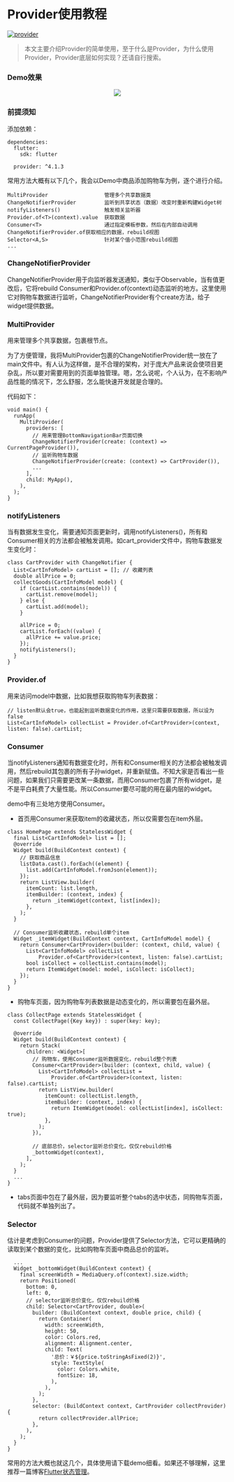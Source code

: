 # Provider使用教程 
[![provider](https://img.shields.io/badge/provider-4.1.3-blue.svg)](https://marketplace.visualstudio.com/items?itemName=provider.dart-code)

> 本文主要介绍Provider的简单使用，至于什么是Provider，为什么使用Provider，Provider底层如何实现？还请自行搜索。

### Demo效果
<div align="center"><img src="images/screen.gif"></div>

### 前提须知
添加依赖：
```
dependencies:
  flutter:
    sdk: flutter

  provider: ^4.1.3
```

常用方法大概有以下几个，我会以Demo中商品添加购物车为例，逐个进行介绍。
```
MultiProvider                  管理多个共享数据类
ChangeNotifierProvider         监听到共享状态（数据）改变时重新构建Widget树
notifyListeners()              触发相关监听器
Provider.of<T>(context).value  获取数据
Consumer<T>                    通过指定模板参数，然后在内部自动调用ChangeNotifierProvider.of获取相应的数据，rebuild视图
Selector<A,S>                  针对某个值小范围rebuild视图
...
```

### ChangeNotifierProvider 
ChangeNotifierProvider用于向监听器发送通知，类似于Observable，当有值更改后，它将rebuild Consumer和Provider.of<T>(context)动态监听的地方。这里使用它对购物车数据进行监听，ChangeNotifierProvider有个create方法，给子widget提供数据。

### MultiProvider
用来管理多个共享数据，包裹根节点。

为了方便管理，我将MultiProvider包裹的ChangeNotifierProvider统一放在了main文件中。有人认为这样做，是不合理的架构，对于庞大产品来说会使项目更杂乱，所以要对需要用到的页面单独管理。嗯，怎么说呢，个人认为，在不影响产品性能的情况下，怎么舒服，怎么能快速开发就是合理的。

代码如下：
```
void main() {
  runApp(
    MultiProvider(
      providers: [
        // 用来管理BottomNavigationBar页面切换
        ChangeNotifierProvider(create: (context) => CurrentPageProvider()),   
        // 监听购物车数据
        ChangeNotifierProvider(create: (context) => CartProvider()),
        ...
      ],
      child: MyApp(),
    ),
  );
}
```

### notifyListeners
当有数据发生变化，需要通知页面更新时，调用notifyListeners()，所有和Consumer相关的方法都会被触发调用。如cart_provider文件中，购物车数据发生变化时：
```
class CartProvider with ChangeNotifier {
  List<CartInfoModel> cartList = []; // 收藏列表
  double allPrice = 0;
  collectGoods(CartInfoModel model) {
    if (cartList.contains(model)) {
      cartList.remove(model);
    } else {
      cartList.add(model);
    }

    allPrice = 0;
    cartList.forEach((value) {
      allPrice += value.price;
    });
    notifyListeners();
  }
}
```

### Provider.of
用来访问model中数据，比如我想获取购物车列表数据：
```
// listen默认会true，也能起到监听数据变化的作用，这里只需要获取数据，所以设为false
List<CartInfoModel> collectList = Provider.of<CartProvider>(context, listen: false).cartList;
```

### Consumer
当notifyListeners通知有数据变化时，所有和Consumer相关的方法都会被触发调用，然后rebuild其包裹的所有子孙widget，并重新赋值。不知大家是否看出一些问题，如果我们只需要更改某一条数据，而用Consumer包裹了所有widget，是不是平白耗费了大量性能。所以Consumer要尽可能的用在最内层的widget。

demo中有三处地方使用Consumer。
* 首页用Consumer来获取item的收藏状态，所以仅需要包在item外层。
```
class HomePage extends StatelessWidget {
  final List<CartInfoModel> list = [];
  @override
  Widget build(BuildContext context) {
    // 获取商品信息
    listData.cast().forEach((element) {
      list.add(CartInfoModel.fromJson(element));
    });
    return ListView.builder(
      itemCount: list.length,
      itemBuilder: (context, index) {
        return _itemWidget(context, list[index]);
      },
    );
  }
  
  // Consumer监听收藏状态，rebuild单个item
  Widget _itemWidget(BuildContext context, CartInfoModel model) {
    return Consumer<CartProvider>(builder: (context, child, value) {
      List<CartInfoModel> collectList =
          Provider.of<CartProvider>(context, listen: false).cartList;
      bool isCollect = collectList.contains(model);
      return ItemWidget(model: model, isCollect: isCollect);
    });
  }
}
```

* 购物车页面，因为购物车列表数据是动态变化的，所以需要包在最外层。
```
class CollectPage extends StatelessWidget {
  const CollectPage({Key key}) : super(key: key);

  @override
  Widget build(BuildContext context) {
    return Stack(
      children: <Widget>[
        // 购物车，使用Consumer监听数据变化，rebuild整个列表
        Consumer<CartProvider>(builder: (context, child, value) {
          List<CartInfoModel> collectList =
              Provider.of<CartProvider>(context, listen: false).cartList;
          return ListView.builder(
            itemCount: collectList.length,
            itemBuilder: (context, index) {
              return ItemWidget(model: collectList[index], isCollect: true);
            },
          );
        }),

        // 底部总价，selector监听总价变化，仅仅rebuild价格
        _bottomWidget(context),
      ],
    );
  }
  ...
}
```
* tabs页面中包在了最外层，因为要监听整个tabs的选中状态，同购物车页面，代码就不单独列出了。

### Selector
估计是考虑到Consumer的问题，Provider提供了Selector方法，它可以更精确的读取到某个数据的变化，比如购物车页面中商品总价的监听。
```
  ...
  Widget _bottomWidget(BuildContext context) {
    final screenWidth = MediaQuery.of(context).size.width;
    return Positioned(
      bottom: 0,
      left: 0,
      // selector监听总价变化，仅仅rebuild价格
      child: Selector<CartProvider, double>(
        builder: (BuildContext context, double price, child) {
          return Container(
            width: screenWidth,
            height: 50,
            color: Colors.red,
            alignment: Alignment.center,
            child: Text(
              '总价：￥${price.toStringAsFixed(2)}',
              style: TextStyle(
                color: Colors.white,
                fontSize: 18,
              ),
            ),
          );
        },
        selector: (BuildContext context, CartProvider collectProvider) {
          return collectProvider.allPrice;
        },
      ),
    );
  }
}
```

常用的方法大概也就这几个，具体使用请下载demo细看。如果还不够理解，这里推荐一篇博客[Flutter状态管理](https://juejin.im/post/5ed3af0f6fb9a047f2298c71)。
